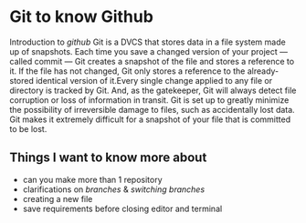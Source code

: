 # Git to know Github

Introduction to *github*
Git is a DVCS that stores data in a file system made up of snapshots. Each time you save a changed version of your project — called commit — Git creates a snapshot of the file and stores a reference to it. If the file has not changed, Git only stores a reference to the already-stored identical version of it.Every single change applied to any file or directory is tracked by Git. And, as the gatekeeper, Git will always detect file corruption or loss of information in transit.
Git is set up to greatly minimize the possibility of irreversible damage to files, such as accidentally lost data. Git makes it extremely difficult for a snapshot of your file that is committed to be lost.

## Things I want to know more about

* can you make more than 1 repository
* clarifications on *branches* & *switching branches*
* creating a new file
* save requirements before closing editor and terminal


